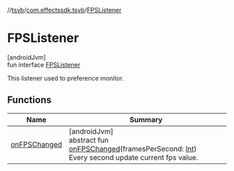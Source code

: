 //[tsvb](../../../index.md)/[com.effectssdk.tsvb](../index.md)/[FPSListener](index.md)

# FPSListener

[androidJvm]\
fun interface [FPSListener](index.md)

This listener used to preference monitor.

## Functions

| Name | Summary |
|---|---|
| [onFPSChanged](on-f-p-s-changed.md) | [androidJvm]<br>abstract fun [onFPSChanged](on-f-p-s-changed.md)(framesPerSecond: [Int](https://kotlinlang.org/api/latest/jvm/stdlib/kotlin-stdlib/kotlin/-int/index.html))<br>Every second update current fps value. |
